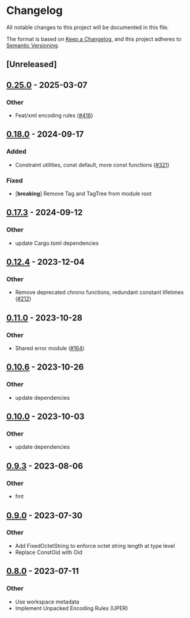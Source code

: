# Changelog
All notable changes to this project will be documented in this file.

The format is based on [Keep a Changelog](https://keepachangelog.com/en/1.0.0/),
and this project adheres to [Semantic Versioning](https://semver.org/spec/v2.0.0.html).

## [Unreleased]

## [0.25.0](https://github.com/librasn/rasn/compare/rasn-smi-v0.24.0...rasn-smi-v0.25.0) - 2025-03-07

### Other

- Feat/xml encoding rules ([#416](https://github.com/librasn/rasn/pull/416))

## [0.18.0](https://github.com/librasn/rasn/compare/rasn-smi-v0.17.3...rasn-smi-v0.18.0) - 2024-09-17

### Added

- Constraint utilities, const default, more const functions ([#321](https://github.com/librasn/rasn/pull/321))

### Fixed

- [**breaking**] Remove Tag and TagTree from module root

## [0.17.3](https://github.com/librasn/rasn/compare/rasn-smi-v0.17.2...rasn-smi-v0.17.3) - 2024-09-12

### Other

- update Cargo.toml dependencies

## [0.12.4](https://github.com/XAMPPRocky/rasn/compare/rasn-smi-v0.12.3...rasn-smi-v0.12.4) - 2023-12-04

### Other
- Remove deprecated chrono functions, redundant constant lifetimes ([#212](https://github.com/XAMPPRocky/rasn/pull/212))

## [0.11.0](https://github.com/XAMPPRocky/rasn/compare/rasn-smi-v0.10.6...rasn-smi-v0.11.0) - 2023-10-28

### Other
- Shared error module ([#164](https://github.com/XAMPPRocky/rasn/pull/164))

## [0.10.6](https://github.com/XAMPPRocky/rasn/compare/rasn-smi-v0.10.5...rasn-smi-v0.10.6) - 2023-10-26

### Other
- update dependencies

## [0.10.0](https://github.com/XAMPPRocky/rasn/compare/rasn-smi-v0.9.5...rasn-smi-v0.10.0) - 2023-10-03

### Other
- update dependencies

## [0.9.3](https://github.com/XAMPPRocky/rasn/compare/rasn-smi-v0.9.2...rasn-smi-v0.9.3) - 2023-08-06

### Other
- fmt

## [0.9.0](https://github.com/XAMPPRocky/rasn/compare/rasn-smi-v0.8.2...rasn-smi-v0.9.0) - 2023-07-30

### Other
- Add FixedOctetString to enforce octet string length at type level
- Replace ConstOid with Oid

## [0.8.0](https://github.com/XAMPPRocky/rasn/compare/rasn-smi-v0.7.0...rasn-smi-v0.8.0) - 2023-07-11

### Other
- Use workspace metadata
- Implement Unpacked Encoding Rules (UPER)
